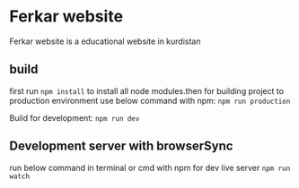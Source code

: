 # Ferkar website
Ferkar website is a educational website in kurdistan

## build
first run ```npm install``` to install all node modules.then for building project to production environment use below command with npm:
``` npm run production ```

Build for development:
``` npm run dev ```

## Development server with browserSync
run below command in terminal or cmd with npm for dev live server
``` npm run watch ```